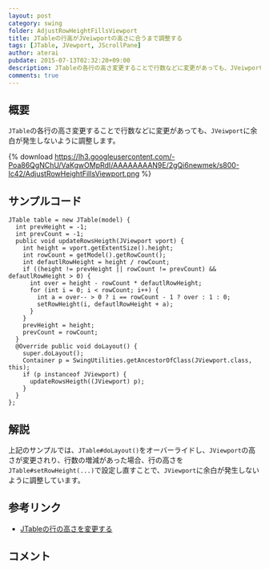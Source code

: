 ```yaml
---
layout: post
category: swing
folder: AdjustRowHeightFillsViewport
title: JTableの行高がJVeiwportの高さに合うまで調整する
tags: [JTable, JVewport, JScrollPane]
author: aterai
pubdate: 2015-07-13T02:32:20+09:00
description: JTableの各行の高さ変更することで行数などに変更があっても、JVeiwportに余白が発生しないように調整します。
comments: true
---
```

## 概要
`JTable`の各行の高さ変更することで行数などに変更があっても、`JVeiwport`に余白が発生しないように調整します。

{% download https://lh3.googleusercontent.com/-Poa86QgNChU/VaKgwOMpRdI/AAAAAAAAN9E/2gQi6newmek/s800-Ic42/AdjustRowHeightFillsViewport.png %}

## サンプルコード
<pre class="prettyprint"><code>JTable table = new JTable(model) {
  int prevHeight = -1;
  int prevCount = -1;
  public void updateRowsHeigth(JViewport vport) {
    int height = vport.getExtentSize().height;
    int rowCount = getModel().getRowCount();
    int defautlRowHeight = height / rowCount;
    if ((height != prevHeight || rowCount != prevCount) &amp;&amp; defautlRowHeight &gt; 0) {
      int over = height - rowCount * defautlRowHeight;
      for (int i = 0; i &lt; rowCount; i++) {
        int a = over-- &gt; 0 ? i == rowCount - 1 ? over : 1 : 0;
        setRowHeight(i, defautlRowHeight + a);
      }
    }
    prevHeight = height;
    prevCount = rowCount;
  }
  @Override public void doLayout() {
    super.doLayout();
    Container p = SwingUtilities.getAncestorOfClass(JViewport.class, this);
    if (p instanceof JViewport) {
      updateRowsHeigth((JViewport) p);
    }
  }
};
</code></pre>

## 解説
上記のサンプルでは、`JTable#doLayout()`をオーバーライドし、`JViewport`の高さが変更されり、行数の増減があった場合、行の高さを`JTable#setRowHeight(...)`で設定し直すことで、`JViewport`に余白が発生しないように調整しています。

## 参考リンク
- [JTableの行の高さを変更する](http://ateraimemo.com/Swing/FishEyeTable.html)

<!-- dummy comment line for breaking list -->

## コメント

